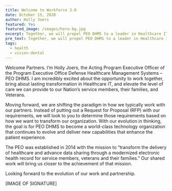 ```yaml
---
title: Welcome to Workforce 3.0
date: October 15, 2020
author: Holly Joers
featured: Yes
featured_image: /images/hero-bg.jpg
excerpt: Together, we will propel PEO DHMS to a leader in Healthcare IT
pre_text: Together, we will propel PEO DHMS to a leader in Healthcare IT
tags:
  - health
  - vision-dental
---
```

Welcome Partners. I’m Holly Joers, the Acting Program Executive Officer of the Program Executive Office Defense Healthcare Management Systems – PEO DHMS. 
I am incredibly excited about the opportunity to work together, bring about lasting transformation in Healthcare IT, and elevate the level of care we can provide to our Nation’s service members, their families, and Veterans.  

Moving forward, we are shifting the paradigm in how we typically work with our partners. Instead of putting out a Request for Proposal (RFP) with our requirements, we will look to you to determine those requirements based on how we want to transform our organization. With our evolution in thinking, the goal is for PEO DHMS to become a world-class technology organization that continues to evolve and deliver new capabilities that enhance the patient experience. 

The PEO was established in 2014 with the mission to “transform the delivery of healthcare and advance data sharing through a modernized electronic health record for service members, veterans and their families.”  Our shared work will bring us closer to the achievement of that mission. 

Looking forward to the evolution of our work and partnership. 

\[IMAGE OF SIGNATURE]